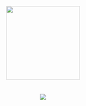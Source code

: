 <div id="header" align="center">
  <img src="https://media2.giphy.com/media/v1.Y2lkPTc5MGI3NjExZTdwMjQ0dHUxNnR2b2d6MHA3ZTV1d2h2bTQzem0xYzZ0ZW41NG01ZyZlcD12MV9pbnRlcm5hbF9naWZfYnlfaWQmY3Q9cw/G3xHGIDU9LONNZQJid/giphy.gif" width="200"/>
</div>

<h1 align="center">
    <img src="https://readme-typing-svg.herokuapp.com/?font=Righteous&size=35&center=true&vCenter=true&width=500&height=70&duration=3000&lines=Bello!!+🙋🏻‍♂️;+I'm+Deverloper+!;" />
</h1>
